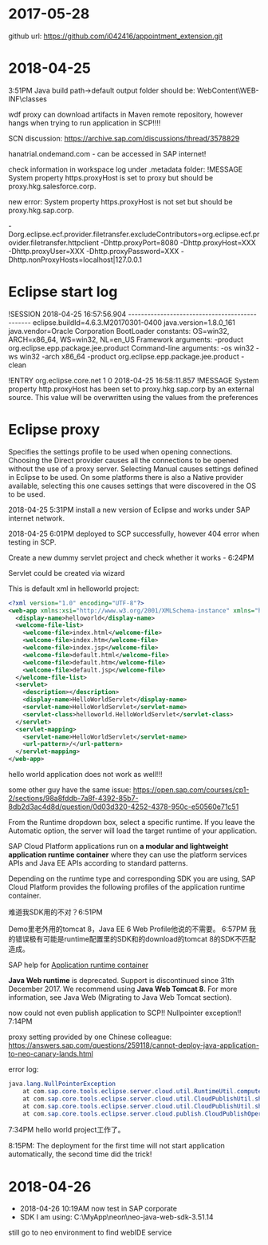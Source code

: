 # 2017-05-28

github url: https://github.com/i042416/appointment_extension.git

# 2018-04-25

3:51PM Java build path->default output folder should be: WebContent\WEB-INF\classes

wdf proxy can download artifacts in Maven remote repository, however hangs when trying to run application in SCP!!!!

SCN discussion: https://archive.sap.com/discussions/thread/3578829

hanatrial.ondemand.com - can be accessed in SAP internet!

check information in workspace log under .metadata folder:
!MESSAGE System property https.proxyHost is set to proxy but should be proxy.hkg.salesforce.corp.

new error: System property https.proxyHost is not set but should be proxy.hkg.sap.corp.

-Dorg.eclipse.ecf.provider.filetransfer.excludeContributors=org.eclipse.ecf.provider.filetransfer.httpclient
-Dhttp.proxyPort=8080
-Dhttp.proxyHost=XXX
-Dhttp.proxyUser=XXX
-Dhttp.proxyPassword=XXX
-Dhttp.nonProxyHosts=localhost|127.0.0.1

# Eclipse start log

!SESSION 2018-04-25 16:57:56.904 -----------------------------------------------
eclipse.buildId=4.6.3.M20170301-0400
java.version=1.8.0_161
java.vendor=Oracle Corporation
BootLoader constants: OS=win32, ARCH=x86_64, WS=win32, NL=en_US
Framework arguments:  -product org.eclipse.epp.package.jee.product
Command-line arguments:  -os win32 -ws win32 -arch x86_64 -product org.eclipse.epp.package.jee.product -clean

!ENTRY org.eclipse.core.net 1 0 2018-04-25 16:58:11.857
!MESSAGE System property http.proxyHost has been set to proxy.hkg.sap.corp by an external source. This value will be overwritten using the values from the preferences

# Eclipse proxy

Specifies the settings profile to be used when opening connections. Choosing the Direct provider causes all the connections to be opened without the use of a proxy server. Selecting Manual causes settings defined in Eclipse to be used. On some platforms there is also a Native provider available, selecting this one causes settings that were discovered in the OS to be used.

2018-04-25 5:31PM install a new version of Eclipse and works under SAP internet network. 

2018-04-25 6:01PM deployed to SCP successfully, however 404 error when testing in SCP.

Create a new dummy servlet project and check whether it works - 6:24PM

Servlet could be created via wizard

This is default xml in helloworld project:
```xml
<?xml version="1.0" encoding="UTF-8"?>
<web-app xmlns:xsi="http://www.w3.org/2001/XMLSchema-instance" xmlns="http://java.sun.com/xml/ns/javaee" xsi:schemaLocation="http://java.sun.com/xml/ns/javaee http://java.sun.com/xml/ns/javaee/web-app_2_5.xsd" id="WebApp_ID" version="2.5">
  <display-name>helloworld</display-name>
  <welcome-file-list>
    <welcome-file>index.html</welcome-file>
    <welcome-file>index.htm</welcome-file>
    <welcome-file>index.jsp</welcome-file>
    <welcome-file>default.html</welcome-file>
    <welcome-file>default.htm</welcome-file>
    <welcome-file>default.jsp</welcome-file>
  </welcome-file-list>
  <servlet>
    <description></description>
    <display-name>HelloWorldServlet</display-name>
    <servlet-name>HelloWorldServlet</servlet-name>
    <servlet-class>helloworld.HelloWorldServlet</servlet-class>
  </servlet>
  <servlet-mapping>
    <servlet-name>HelloWorldServlet</servlet-name>
    <url-pattern>/</url-pattern>
  </servlet-mapping>
</web-app>
```

hello world application does not work as well!!!

some other guy have the same issue: https://open.sap.com/courses/cp1-2/sections/98a8fddb-7a8f-4392-85b7-8db2d3ac4d8d/question/0d03d320-4252-4378-950c-e50560e71c51

From the Runtime dropdown box, select a specific runtime. If you leave the Automatic option, the server will load the target runtime of your application.

SAP Cloud Platform applications run on **a modular and lightweight application runtime container** where they can use the platform services APIs and Java EE APIs according to standard patterns.

Depending on the runtime type and corresponding SDK you are using, SAP Cloud Platform provides the following profiles of the application runtime container.

难道我SDK用的不对？6:51PM

Demo里老外用的tomcat 8，Java EE 6 Web Profile他说的不需要。
6:57PM 我的错误极有可能是runtime配置里的SDK和的download的tomcat 8的SDK不匹配造成。

SAP help for [Application runtime container](https://help.sap.com/viewer/65de2977205c403bbc107264b8eccf4b/Cloud/en-US/7613bd28711e1014839a8273b0e91070.html)

**Java Web runtime** is deprecated. Support is discontinued since 31th December 2017. We recommend using **Java Web Tomcat 8**. For more information, see Java Web (Migrating to Java Web Tomcat section).

now could not even publish application to SCP!! Nullpointer exception!! 7:14PM

proxy setting provided by one Chinese colleague: https://answers.sap.com/questions/259118/cannot-deploy-java-application-to-neo-canary-lands.html

error log:

```java
java.lang.NullPointerException
	at com.sap.core.tools.eclipse.server.cloud.util.RuntimeUtil.computeBestRuntimeToUse(RuntimeUtil.java:199)
	at com.sap.core.tools.eclipse.server.cloud.util.CloudPublishUtil.shouldExecuteRepublishAndRestartOperation(CloudPublishUtil.java:648)
	at com.sap.core.tools.eclipse.server.cloud.util.CloudPublishUtil.shouldExecuteRepublishAndRestartOperation(CloudPublishUtil.java:603)
	at com.sap.core.tools.eclipse.server.cloud.publish.CloudPublishOperation.getOperationKind(CloudPublishOperation.java:155)
```

7:34PM hello world project工作了。

8:15PM:  The deployment for the first time will not start application automatically, the second time did the trick!

# 2018-04-26

 * 2018-04-26 10:19AM now test in SAP corporate
 * SDK I am using: C:\MyApp\neon\neo-java-web-sdk-3.51.14
 
 still go to neo environment to find webIDE service
 
